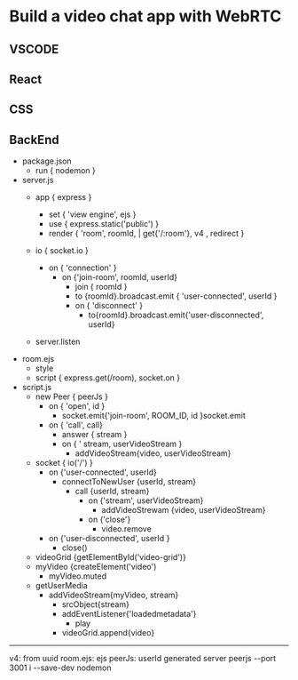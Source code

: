 # Build a video chat app with WebRTC

## VSCODE

## React

## CSS

## BackEnd
- package.json
    - run { nodemon }
- server.js
    - app { express }
        - set { 'view engine', ejs } 
        - use { express.static('public') }
        - render { 'room', roomId, | get{'/:room'}, v4 , redirect } 
        
    - io { socket.io } 
       - on { 'connection' }
           - on {'join-room', roomId, userId}
                - join { roomId  }
                - to {roomId}.broadcast.emit { 'user-connected', userId }
                - on { 'disconnect' }
                    - to{roomId}.broadcast.emit{'user-disconnected', userId}
    - server.listen
- room.ejs 
    - style 
    - script { express.get(/room), socket.on }
- script.js 
    - new Peer { peerJs }
        - on { 'open', id }
            - socket.emit{'join-room', ROOM_ID, id }socket.emit
        - on { 'call', call} 
            - answer { stream }
            - on { ' stream, userVideoStream }
                - addVideoStream{video, userVideoStream}
    - socket { io('/') }
        - on {'user-connected', userId}
            - connectToNewUser {userId, stream}
                - call {userId, stream}
                    - on {'stream', userVideoStream}
                        - addVideoStrewam {video, userVideoStream}
                    - on {'close'}
                        - video.remove
        - on {'user-disconnected', userId }
            - close()        
    - videoGrid {getElementById('video-grid')}
    - myVideo {createElement('video')
        - myVideo.muted
    - getUserMedia
        - addVideoStream{myVideo, stream}
            - srcObject{stream}
            - addEventListener{'loadedmetadata'}
                - play
            - videoGrid.append{video}
-----
v4: from uuid
room.ejs: ejs
peerJs: userId generated server peerjs --port 3001
i --save-dev nodemon
